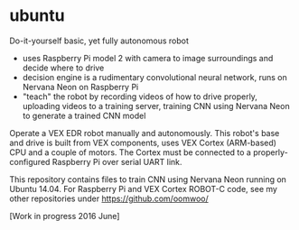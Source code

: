 # ubuntu

Do-it-yourself basic, yet fully autonomous robot

- uses Raspberry Pi model 2 with camera to image surroundings and decide where to drive
- decision engine is a rudimentary convolutional neural network, runs on Nervana Neon on Raspberry Pi
- "teach" the robot by recording videos of how to drive properly, uploading videos to a training server, training CNN using Nervana Neon to generate a trained CNN model

Operate a VEX EDR robot manually and autonomously. This robot's base and drive is built from VEX components, uses VEX Cortex (ARM-based) CPU and a couple of motors. The Cortex must be connected to a properly-configured Raspberry Pi over serial UART link.

This repository contains files to train CNN using Nervana Neon running on Ubuntu 14.04. For Raspberry Pi and VEX Cortex ROBOT-C code, see my other repositories under https://github.com/oomwoo/

[Work in progress 2016 June]
